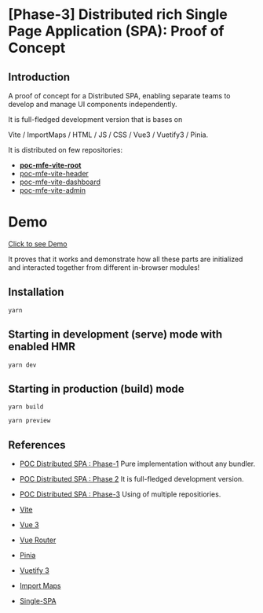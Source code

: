 # [Phase-3] Distributed rich Single Page Application (SPA): Proof of Concept

## Introduction

A proof of concept for a Distributed SPA, enabling separate teams to develop and manage UI components independently.

It is full-fledged development version that is bases on

Vite / ImportMaps / HTML / JS / CSS / Vue3 / Vuetify3 / Pinia.

It is distributed on few repositories:

* [**poc-mfe-vite-root**](https://github.com/xaxay/poc-mfe-vite-root) 
* [poc-mfe-vite-header](https://github.com/xaxay/poc-mfe-vite-header) 
* [poc-mfe-vite-dashboard](https://github.com/xaxay/poc-mfe-vite-dashboard) 
* [poc-mfe-vite-admin](https://github.com/xaxay/poc-mfe-vite-admin) 

# Demo

[Click to see Demo](https://xaxay.github.io/poc-mfe-vite-root/)

It proves that it works and demonstrate how all these parts are initialized and interacted together from different in-browser modules!

## Installation

`yarn`

## Starting in development (serve) mode with enabled HMR

`yarn dev`

## Starting in production (build) mode

`yarn build`

`yarn preview`


## References
- [POC Distributed SPA : Phase-1](https://github.com/xaxay/poc-mfe-pure) Pure implementation without any bundler.
- [POC Distributed SPA : Phase 2](https://github.com/xaxay/poc-mfe-vite/) It is full-fledged development version.
- [POC Distributed SPA : Phase-3](https://github.com/xaxay/poc-mfe-vite-root) Using of multiple repositiories.

- [Vite](https://vitejs.dev/)
- [Vue 3](https://vuejs.org/)
- [Vue Router](https://router.vuejs.org/)
- [Pinia](https://pinia.vuejs.org/)
- [Vuetify 3](https://next.vuetifyjs.com/en/)
- [Import Maps](https://github.com/WICG/import-maps)
- [Single-SPA](https://single-spa.js.org/)






